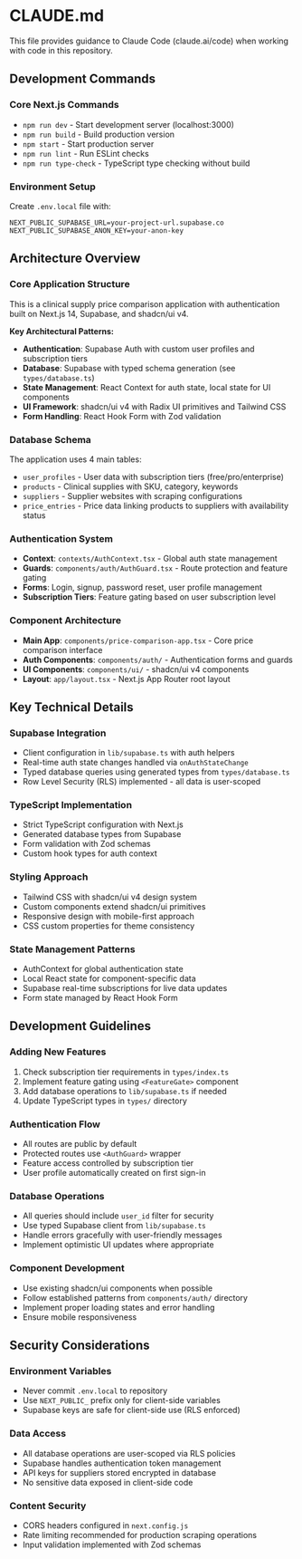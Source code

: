 # CLAUDE.md

This file provides guidance to Claude Code (claude.ai/code) when working with code in this repository.

## Development Commands

### Core Next.js Commands
- `npm run dev` - Start development server (localhost:3000)
- `npm run build` - Build production version
- `npm start` - Start production server
- `npm run lint` - Run ESLint checks
- `npm run type-check` - TypeScript type checking without build

### Environment Setup
Create `.env.local` file with:
```
NEXT_PUBLIC_SUPABASE_URL=your-project-url.supabase.co
NEXT_PUBLIC_SUPABASE_ANON_KEY=your-anon-key
```

## Architecture Overview

### Core Application Structure
This is a clinical supply price comparison application with authentication built on Next.js 14, Supabase, and shadcn/ui v4.

**Key Architectural Patterns:**
- **Authentication**: Supabase Auth with custom user profiles and subscription tiers
- **Database**: Supabase with typed schema generation (see `types/database.ts`)
- **State Management**: React Context for auth state, local state for UI components
- **UI Framework**: shadcn/ui v4 with Radix UI primitives and Tailwind CSS
- **Form Handling**: React Hook Form with Zod validation

### Database Schema
The application uses 4 main tables:
- `user_profiles` - User data with subscription tiers (free/pro/enterprise)
- `products` - Clinical supplies with SKU, category, keywords
- `suppliers` - Supplier websites with scraping configurations
- `price_entries` - Price data linking products to suppliers with availability status

### Authentication System
- **Context**: `contexts/AuthContext.tsx` - Global auth state management
- **Guards**: `components/auth/AuthGuard.tsx` - Route protection and feature gating
- **Forms**: Login, signup, password reset, user profile management
- **Subscription Tiers**: Feature gating based on user subscription level

### Component Architecture
- **Main App**: `components/price-comparison-app.tsx` - Core price comparison interface
- **Auth Components**: `components/auth/` - Authentication forms and guards
- **UI Components**: `components/ui/` - shadcn/ui v4 components
- **Layout**: `app/layout.tsx` - Next.js App Router root layout

## Key Technical Details

### Supabase Integration
- Client configuration in `lib/supabase.ts` with auth helpers
- Real-time auth state changes handled via `onAuthStateChange`
- Typed database queries using generated types from `types/database.ts`
- Row Level Security (RLS) implemented - all data is user-scoped

### TypeScript Implementation
- Strict TypeScript configuration with Next.js
- Generated database types from Supabase
- Form validation with Zod schemas
- Custom hook types for auth context

### Styling Approach
- Tailwind CSS with shadcn/ui v4 design system
- Custom components extend shadcn/ui primitives
- Responsive design with mobile-first approach
- CSS custom properties for theme consistency

### State Management Patterns
- AuthContext for global authentication state
- Local React state for component-specific data
- Supabase real-time subscriptions for live data updates
- Form state managed by React Hook Form

## Development Guidelines

### Adding New Features
1. Check subscription tier requirements in `types/index.ts`
2. Implement feature gating using `<FeatureGate>` component
3. Add database operations to `lib/supabase.ts` if needed
4. Update TypeScript types in `types/` directory

### Authentication Flow
- All routes are public by default
- Protected routes use `<AuthGuard>` wrapper
- Feature access controlled by subscription tier
- User profile automatically created on first sign-in

### Database Operations
- All queries should include `user_id` filter for security
- Use typed Supabase client from `lib/supabase.ts`
- Handle errors gracefully with user-friendly messages
- Implement optimistic UI updates where appropriate

### Component Development
- Use existing shadcn/ui components when possible
- Follow established patterns from `components/auth/` directory
- Implement proper loading states and error handling
- Ensure mobile responsiveness

## Security Considerations

### Environment Variables
- Never commit `.env.local` to repository
- Use `NEXT_PUBLIC_` prefix only for client-side variables
- Supabase keys are safe for client-side use (RLS enforced)

### Data Access
- All database operations are user-scoped via RLS policies
- Supabase handles authentication token management
- API keys for suppliers stored encrypted in database
- No sensitive data exposed in client-side code

### Content Security
- CORS headers configured in `next.config.js`
- Rate limiting recommended for production scraping operations
- Input validation implemented with Zod schemas